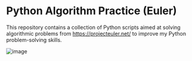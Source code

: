 # Python Algorithm Practice (Euler)

This repository contains a collection of Python scripts aimed at solving algorithmic problems from https://projecteuler.net/ to improve my Python problem-solving skills.

![image](https://github.com/flyoungiv/euler/assets/40698267/2ff64480-c51d-4d93-b477-4a83a633307e)
